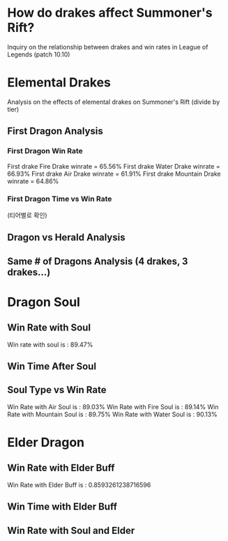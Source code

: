 # How do drakes affect Summoner's Rift?
Inquiry on the relationship between drakes and win rates in League of Legends (patch 10.10)


# Elemental Drakes
Analysis on the effects of elemental drakes on Summoner's Rift (divide by tier)

## First Dragon Analysis

### First Dragon Win Rate
First drake Fire Drake winrate = 65.56%
First drake Water Drake winrate = 66.93%
First drake Air Drake winrate = 61.91%
First drake Mountain Drake winrate = 64.86%

### First Dragon Time vs Win Rate
(티어별로 확인)

## Dragon vs Herald Analysis

## Same # of Dragons Analysis (4 drakes, 3 drakes...)

# Dragon Soul

## Win Rate with Soul
Win rate with soul is : 89.47%

## Win Time After Soul

## Soul Type vs Win Rate
Win Rate with Air Soul is : 89.03%
Win Rate with Fire Soul is : 89.14%
Win Rate with Mountain Soul is : 89.75%
Win Rate with Water Soul is : 90.13%

# Elder Dragon

## Win Rate with Elder Buff
Win Rate with Elder Buff is : 0.8593261238716596

## Win Time with Elder Buff

## Win Rate with Soul and Elder

